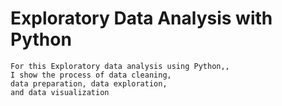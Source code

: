 # Exploratory Data Analysis with Python
    For this Exploratory data analysis using Python,,
    I show the process of data cleaning,
    data preparation, data exploration,
    and data visualization